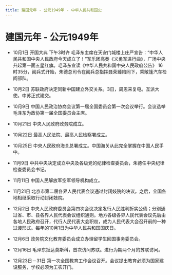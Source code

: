 ```yaml
---
title: 建国元年 - 公元1949年 - 中华人民共和国史
---
```


# 建国元年 - 公元1949年

+ 10月1日 开国大典
    下午3时许 毛泽东主席在天安门城楼上庄严宣告：“中华人民共和国中央人民政府今天成立了！”军乐团高奏《义勇军进行曲》，广场中央升起第一面五星红旗。毛泽东宣读《中华人民共和国中央人民政府公告》
    16时35分，阅兵式开始，朱德总司令在阅兵总指挥聂荣臻陪同下，乘敞篷汽车检阅部队。

+ 10月2日 苏联政府决定同新中国建立外交关系。3日，周恩来复电。互派大使。中苏正式建交。

+ 10月9日 中国人民政治协商会议第一届全国委员会第一次会议举行。会议选举毛泽东为政协第一届全国委员会主席。

+ 10月21日 中央人民政府政务院成立。

+ 10月22日 最高人民法院、最高人民检察署成立。

+ 10月25日 中央人民政府海关总署成立。中国海关从此完全掌握在中国人民手中。

+ 11月9日 中共中央决定成立中央及各级党的纪律检查委员会，朱德任中央纪律检查委员会书记。

+ 11月11日 中国人民解放军空军领导机构成立。

+ 11月21日 北京市第二届各界人民代表会议通过封闭妓院的决议。之后，全国各地相继采取行动封闭妓院。

+ 12月2日 中央人民政府委员会第四次会议决定发行人民胜利折实公债；分别通过省、市、县各界人民代表会议组织通则。地方各级各界人民代表会议先后由各地人民政府召开，代行人民代表大会职权，成为人民代表大会召开前的一种过渡形式。每年的10月1日为中华人民共和国国庆日。

+ 12月6日 政务院文化教育委员会成立办理留学生回国事务委员会。

+ 12月16日 毛泽东抵达莫斯科，首次访问苏联。进行为期两个月的苏联访问。

+ 12月23日－31日 第一次全国教育工作会议召开。会议提出教育必须为国家建设服务，学校必须为工农开门。